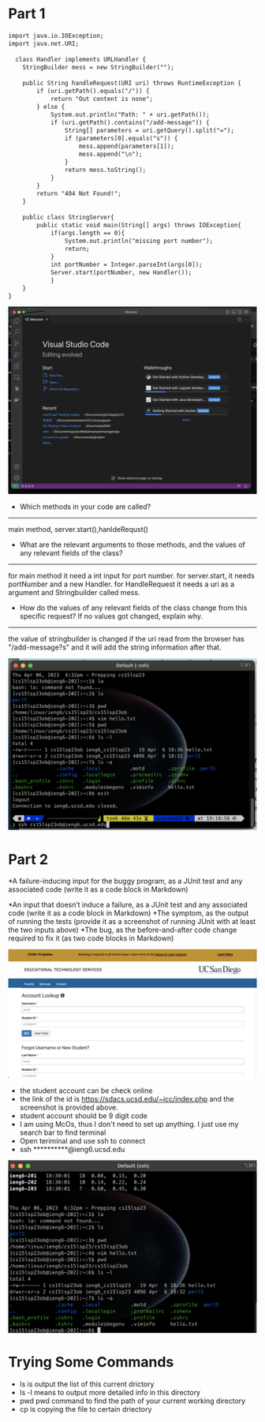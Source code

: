 

# Part 1

```
import java.io.IOException;
import java.net.URI;

  class Handler implements URLHandler {
    StringBuilder mess = new StringBuilder("");

    public String handleRequest(URI uri) throws RuntimeException {
        if (uri.getPath().equals("/")) {
            return "Out content is none";
        } else {
            System.out.println("Path: " + uri.getPath());
            if (uri.getPath().contains("/add-message")) {
                String[] parameters = uri.getQuery().split("=");
                if (parameters[0].equals("s")) {
                    mess.append(parameters[1]);
                    mess.append("\n");
                }
                return mess.toString();
            }
        }
        return "404 Not Found!";
    }
    
    public class StringServer{
        public static void main(String[] args) throws IOException{
            if(args.length == 0){
                System.out.println("missing port number");
                return;
            }
            int portNumber = Integer.parseInt(args[0]);
            Server.start(portNumber, new Handler());
            }
    }
}
```

![Image](vscode.png)

* Which methods in your code are called?
***
main method, server.start(),hanldeRequst()

* What are the relevant arguments to those methods, and the values of any relevant fields of the class?
***
for main method it need a int input for port number.
for server.start, it needs portNumber and a new Handler.
for HandleRequest it needs a uri as a argument and Stringbuilder called mess.

* How do the values of any relevant fields of the class change from this specific request? If no values got changed, explain why.
***
the value of stringbuilder is changed if the uri read from the browser has "/add-message?s" and it will add the string information after that.


![Image](remote.png)

# Part 2

*A failure-inducing input for the buggy program, as a JUnit test and any associated code (write it as a code block in Markdown)

*An input that doesn’t induce a failure, as a JUnit test and any associated code (write it as a code block in Markdown)
*The symptom, as the output of running the tests (provide it as a screenshot of running JUnit with at least the two inputs above)
*The bug, as the before-and-after code change required to fix it (as two code blocks in Markdown)

![Image](studentID.png)

* the student account can be check online
* the link of the id is https://sdacs.ucsd.edu/~icc/index.php and the screenshot is provided above.
* student account should be 9 digit code
* I am using McOs, thus I don't need to set up anything. I just use my search bar to find terminal
* Open teriminal and use ssh to connect
* ssh **********@ieng6.ucsd.edu

![Image](terminal.png)
# Trying Some Commands
* ls is output the list of this current drictory
* ls -l means to output more detailed info in this directory
* pwd  pwd command to find the path of your current working directory
* cp is copying the file to certain driectory

